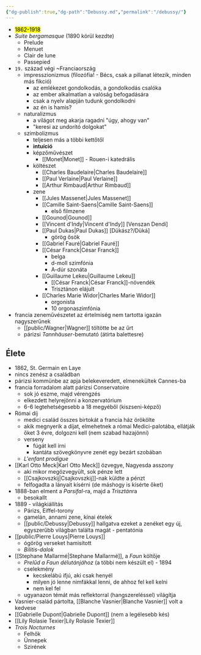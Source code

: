 ```yaml
---
{"dg-publish":true,"dg-path":"Debussy.md","permalink":"/debussy/"}
---
```


- <mark>1862-1918</mark>
- *Suite bergamasque* (1890 körül kezdte)
	- Prelude
	- Menuet
	- Clair de lune
	- Passepied
- `19.` század végi ~Franciaország
	- impresszionizmus (filozófia! - Bécs, csak a pillanat létezik, minden más fikció)
		- az emlékezet gondolkodás, a gondolkodás csalóka
		- az ember alkalmatlan a valóság befogadására
		- csak a nyelv alapján tudunk gondolkodni
		- az én is hamis?
	- naturalizmus
		- a világot meg akarja ragadni "úgy, ahogy van"
		- "keresi az undorító dolgokat"
	- szimbolizmus
		- teljesen más a többi kettőtől
		- **intuíció**
		- képzőművészet
			- [[Monet\|Monet]] - Rouen-i katedrális
		- költészet
			- [[Charles Baudelaire\|Charles Baudelaire]]
			- [[Paul Verlaine\|Paul Verlaine]]
			- [[Arthur Rimbaud\|Arthur Rimbaud]]
		- zene
			- [[Jules Massenet\|Jules Massenet]]
			- [[Camille Saint-Saens\|Camille Saint-Saens]]
				- első filmzene
			- [[Gounod\|Gounod]]
			- [[Vincent d'Indy\|Vincent d'Indy]] [Venszan Dendi]
			- [[Paul Dukas\|Paul Dukas]] [Dükász?/Düká]
				- görög ősök
			- [[Gabriel Fauré\|Gabriel Fauré]]
			- [[César Franck\|César Franck]]
				- belga
				- d-moll szimfónia
				- A-dúr szonáta
			- [[Guillaume Lekeu\|Guillaume Lekeu]]
				- [[César Franck\|César Franck]]-növendék
				- Trisztánon elájult
			- [[Charles Marie Widor\|Charles Marie Widor]]
				- orgonista
				- 10 orgonaszimfónia
- francia zeneművészetet az értelmiség nem tartotta igazán nagyszerűnek
	- [[public/Wagner\|Wagner]] töltötte be az űrt
	- párizsi *Tannhäuser*-bemutató (átírta balettesre)

## Élete
- 1862, St. Germain en Laye
- nincs zenész a családban
- párizsi kommünbe az apja belekeveredett, elmenekültek Cannes-ba
- francia forradalom alatt párizsi Conservatoire
	- sok jó eszme, majd vérengzés
	- elkezdett helyrejönni a konzervatórium
	- 6-6 legtehetségesebb a 18 megyéből (kiszseni-képző)
- Római díj
	- medici család összes birtokát a francia ház örökölte
	- akik megnyerik a díjat, elmehetnek a római Medici-palotába, ellátják őket 3 évre, dolgozni kell (nem szabad hazajönni)
	- verseny
		- fúgát kell írni
		- kantáta szövegkönyvre zenét egy bezárt szobában
	- *L'enfant prodigue*
- [[Karl Otto Meck\|Karl Otto Meck]] özvegye, Nagyesda asszony
	- aki mikor megözvegyült, sok pénze lett
	- [[Csajkovszkij\|Csajkovszkij]]-nak küldte a pénzt
	- felfogadta a lányait kísérni (de máshogy is kísérte őket)
- 1888-ban elment a *Parsifal*-ra, majd a *Trisztán*ra
	- besokallt
- 1889 - világkiállítás
	- Párizs, Eiffel-torony
	- gamelán, annami zene, kínai ételek
	- [[public/Debussy\|Debussy]] hallgatva ezeket a zenéket egy új, egyszerűbb világban találta magát - pentatónia
- [[public/Pierre Louys\|Pierre Louys]]
	- ógörög verseket hamisított
	- *Bilitis-dalok*
- [[Stephane Mallarmé\|Stephane Mallarmé]], a *Faun* költője
	- *Prelűd a Faun délutánjához* (a többi nem készült el) - 1894
	- cselekmény
		- kecskelábú ifjú, aki csak henyél
		- milyen jó lenne nimfákkal lenni, de ahhoz fel kell kelni
		- nem kel fel
	- ugyanazon témát más reflektorral (hangszereléssel) világítja
- Vasnier-család pártolta, [[Blanche Vasnier\|Blanche Vasnier]] volt a kedvese
- [[Gabrielle Dupont\|Gabrielle Dupont]] (nem a legélesebb kés)
- [[Lily Rolasie Texier\|Lily Rolasie Texier]]
- *Trois Nocturnes*
	- Felhők
	- Ünnepek
	- Szirének
